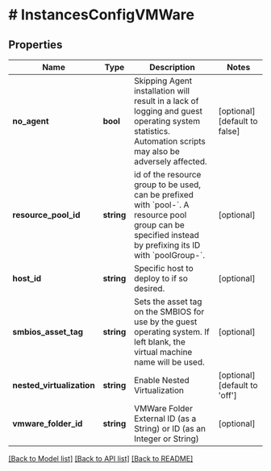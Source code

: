 # # InstancesConfigVMWare

## Properties

Name | Type | Description | Notes
------------ | ------------- | ------------- | -------------
**no_agent** | **bool** | Skipping Agent installation will result in a lack of logging and guest operating system statistics. Automation scripts may also be adversely affected. | [optional] [default to false]
**resource_pool_id** | **string** | id of the resource group to be used, can be prefixed with &#x60;pool-&#x60;. A resource pool group can be specified instead by prefixing its ID with &#x60;poolGroup-&#x60;. | [optional]
**host_id** | **string** | Specific host to deploy to if so desired. | [optional]
**smbios_asset_tag** | **string** | Sets the asset tag on the SMBIOS for use by the guest operating system. If left blank, the virtual machine name will be used. | [optional]
**nested_virtualization** | **string** | Enable Nested Virtualization | [optional] [default to 'off']
**vmware_folder_id** | **string** | VMWare Folder External ID (as a String) or ID (as an Integer or String) | [optional]

[[Back to Model list]](../../README.md#models) [[Back to API list]](../../README.md#endpoints) [[Back to README]](../../README.md)
